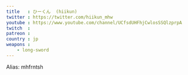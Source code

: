 ```yaml
---
title   : ひーくん  (hiikun)
twitter : https://twitter.com/hiikun_mhw
youtube : https://www.youtube.com/channel/UCfsdUHFhjCwlosSSQlzprpA
twitch  :
patreon :
country : jp
weapons :
    - long-sword
---
```


Alias: mhfrntsh
